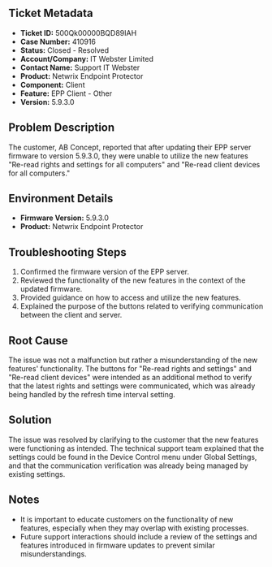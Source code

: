 ## Ticket Metadata
- **Ticket ID:** 500Qk00000BQD89IAH
- **Case Number:** 410916
- **Status:** Closed - Resolved
- **Account/Company:** IT Webster Limited
- **Contact Name:** Support IT Webster
- **Product:** Netwrix Endpoint Protector
- **Component:** Client
- **Feature:** EPP Client - Other
- **Version:** 5.9.3.0

## Problem Description
The customer, AB Concept, reported that after updating their EPP server firmware to version 5.9.3.0, they were unable to utilize the new features "Re-read rights and settings for all computers" and "Re-read client devices for all computers."

## Environment Details
- **Firmware Version:** 5.9.3.0
- **Product:** Netwrix Endpoint Protector

## Troubleshooting Steps
1. Confirmed the firmware version of the EPP server.
2. Reviewed the functionality of the new features in the context of the updated firmware.
3. Provided guidance on how to access and utilize the new features.
4. Explained the purpose of the buttons related to verifying communication between the client and server.

## Root Cause
The issue was not a malfunction but rather a misunderstanding of the new features' functionality. The buttons for "Re-read rights and settings" and "Re-read client devices" were intended as an additional method to verify that the latest rights and settings were communicated, which was already being handled by the refresh time interval setting.

## Solution
The issue was resolved by clarifying to the customer that the new features were functioning as intended. The technical support team explained that the settings could be found in the Device Control menu under Global Settings, and that the communication verification was already being managed by existing settings.

## Notes
- It is important to educate customers on the functionality of new features, especially when they may overlap with existing processes.
- Future support interactions should include a review of the settings and features introduced in firmware updates to prevent similar misunderstandings.